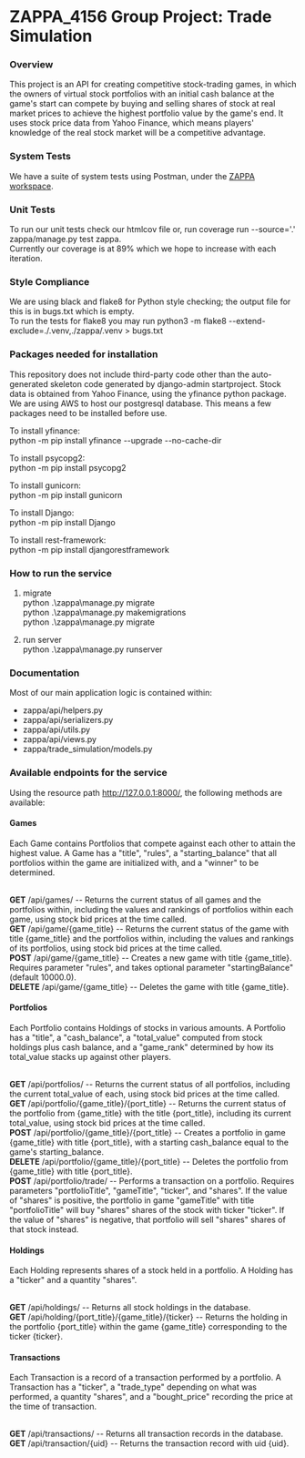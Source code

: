 # ZAPPA_4156 Group Project: Trade Simulation

<h3>Overview</h3>

<p>This project is an API for creating competitive stock-trading games, in which the owners of virtual stock portfolios with an initial cash balance at the game's start can compete by buying and selling shares of stock at real market prices to achieve the highest portfolio value by the game's end. It uses stock price data from Yahoo Finance, which means players' knowledge of the real stock market will be a competitive advantage.<p>  
  
<h3> System Tests </h3>

We have a suite of system tests using Postman, under the <a href="https://columbia-university-student-plan-team-187884.postman.co/workspace/ZAPPA~414bd806-3ab6-4b69-8800-28b2145f10ca/collection/14941238-038eb57b-2eae-4982-9dc1-a5c505356fce">ZAPPA workspace</a>.<br/>

<h3> Unit Tests </h3>

To run our unit tests check our htmlcov file or, run coverage run --source='.' zappa/manage.py test zappa.<br/>
Currently our coverage is at 89% which we hope to increase with each iteration.<br/>

<h3>Style Compliance</h3>

We are using black and flake8 for Python style checking; the output file for this is in bugs.txt which is empty.<br/>
To run the tests for flake8 you may run python3 -m flake8 --extend-exclude=./.venv,./zappa/.venv > bugs.txt  <br/>
  
<h3>Packages needed for installation</h3>

This repository does not include third-party code other than the auto-generated skeleton code generated by django-admin startproject. Stock data is obtained from Yahoo Finance, using the yfinance python package. We are using AWS to host our postgresql database. This means a few packages need to be installed before use.<br/>

To install yfinance:<br/>
python -m pip install yfinance --upgrade --no-cache-dir<br/>

To install psycopg2:<br/>
python -m pip install psycopg2<br/>

To install gunicorn:<br/>
python -m pip install gunicorn<br/>
  
To install Django:<br/>
python -m pip install Django<br/>

To install rest-framework:<br/>
python -m pip install djangorestframework<br/>

<h3>How to run the service</h3>

1. migrate <br/>
python .\zappa\manage.py migrate <br/>
python .\zappa\manage.py makemigrations <br/>
python .\zappa\manage.py migrate <br/>

2. run server <br/>
python .\zappa\manage.py runserver<br/>

<h3> Documentation </h3>

Most of our main application logic is contained within:
<ul>
  <li>zappa/api/helpers.py</li> 
  <li>zappa/api/serializers.py</li>
  <li>zappa/api/utils.py</li>
  <li>zappa/api/views.py</li>
  <li>zappa/trade_simulation/models.py</li>
</ul>
  
<h3>Available endpoints for the service</h3>
  
Using the resource path http://127.0.0.1:8000/, the following methods are available:<br/>

<h4>Games</h4>
Each Game contains Portfolios that compete against each other to attain the highest value. A Game has a "title", "rules", a "starting_balance" that all portfolios within the game are initialized with, and a "winner" to be determined.<br/><br/>

<b>GET</b>   /api/games/ -- Returns the current status of all games and the portfolios within, including the values and rankings of portfolios within each game, using stock bid prices at the time called.<br/>
<b>GET</b>   /api/game/{game_title} -- Returns the current status of the game with title {game_title} and the portfolios within, including the values and rankings of its portfolios, using stock bid prices at the time called.<br/>
<b>POST</b>   /api/game/{game_title} -- Creates a new game with title {game_title}. Requires parameter "rules", and takes optional parameter "startingBalance" (default 10000.0). <br/>
<b>DELETE</b>   /api/game/{game_title} -- Deletes the game with title {game_title}. <br/>

<h4>Portfolios</h4>
Each Portfolio contains Holdings of stocks in various amounts. A Portfolio has a "title", a "cash_balance", a "total_value" computed from stock holdings plus cash balance, and a "game_rank" determined by how its total_value stacks up against other players.<br/><br/>

<b>GET</b>   /api/portfolios/ -- Returns the current status of all portfolios, including the current total_value of each, using stock bid prices at the time called.<br/>
<b>GET</b>   /api/portfolio/{game_title}/{port_title} -- Returns the current status of the portfolio from {game_title} with the title {port_title}, including its current total_value, using stock bid prices at the time called.<br/>
<b>POST</b>   /api/portfolio/{game_title}/{port_title} -- Creates a portfolio in game {game_title} with title {port_title}, with a starting cash_balance equal to the game's starting_balance.<br/> 
<b>DELETE</b>   /api/portfolio/{game_title}/{port_title} -- Deletes the portfolio from {game_title} with title {port_title}.<br/> 
<b>POST</b>   /api/portfolio/trade/ -- Performs a transaction on a portfolio. Requires parameters "portfolioTitle", "gameTitle", "ticker", and "shares". If the value of "shares" is positive, the portfolio in game "gameTitle" with title "portfolioTitle" will buy "shares" shares of the stock with ticker "ticker". If the value of "shares" is negative, that portfolio will sell "shares" shares of that stock instead.<br/>

<h4>Holdings</h4>
Each Holding represents shares of a stock held in a portfolio. A Holding has a "ticker" and a quantity "shares".<br/><br/>

<b>GET</b>   /api/holdings/ -- Returns all stock holdings in the database.<br/>
<b>GET</b>   /api/holding/{port_title}/{game_title}/{ticker} -- Returns the holding in the portfolio {port_title} within the game {game_title} corresponding to the ticker {ticker}.<br/>

<h4>Transactions</h4>
Each Transaction is a record of a transaction performed by a portfolio. A Transaction has a "ticker", a "trade_type" depending on what was performed, a quantity "shares", and a "bought_price" recording the price at the time of transaction.<br/><br/>

<b>GET</b>   /api/transactions/ -- Returns all transaction records in the database.<br/>
<b>GET</b>   /api/transaction/{uid} -- Returns the transaction record with uid {uid}.<br/>



